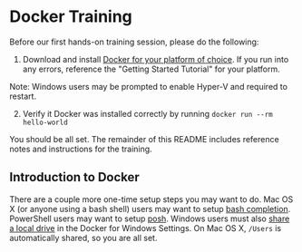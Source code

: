 # Docker Training

Before our first hands-on training session, please do the following:

1. Download and install [Docker for your platform of choice][docker]. If you run
into any errors, reference the "Getting Started Tutorial" for your platform.

  Note: Windows users may be prompted to enable Hyper-V and required to restart.

2. Verify it Docker was installed correctly by running `docker run --rm hello-world`

You should be all set. The remainder of this README includes reference notes and
instructions for the training.

## Introduction to Docker

There are a couple more one-time setup steps you may want to do. Mac OS X (or
anyone using a bash shell) users may want to setup [bash completion][bash].
PowerShell users may want to setup [posh][posh]. Windows users must also [share
a local drive][drive] in the Docker for Windows Settings. On Mac OS X, `/Users`
is automatically shared, so you are all set.

[docker]: https://www.docker.com/products/docker
[bash]: https://docs.docker.com/docker-for-mac/#/installing-bash-completion
[posh]: https://docs.docker.com/docker-for-windows/#/set-up-tab-completion-in-powershell
[drive]: https://docs.docker.com/docker-for-windows/#/shared-drives
